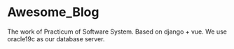 # Awesome_Blog
The work of Practicum of Software System. Based on django + vue.
We use oracle19c as our database server.
